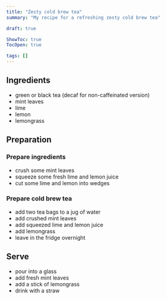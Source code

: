 ```yaml
---
title: "Zesty cold brew tea"
summary: "My recipe for a refreshing zesty cold brew tea"

draft: true

ShowToc: true
TocOpen: true

tags: []
---
```


## Ingredients 

* green or black tea (decaf for non-caffeinated version)
* mint leaves 
* lime 
* lemon 
* lemongrass 

## Preparation 

### Prepare ingredients
- crush some mint leaves
- squeeze some fresh lime and lemon juice
- cut some lime and lemon into wedges

### Prepare cold brew tea

- add two tea bags to a jug of water
- add crushed mint leaves
- add squeezed lime and lemon juice
- add lemongrass
- leave in the fridge overnight

## Serve

- pour into a glass
- add fresh mint leaves 
- add a stick of lemongrass
- drink with a straw
